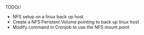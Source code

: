 TODO//
- NFS setup on a linux back up host
- Create a NFS Peristent Volume pointing to back up linux host
- Modify command in Cronjob to use the NFS mount point

